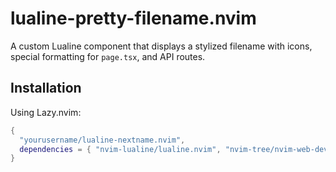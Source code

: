 # lualine-pretty-filename.nvim

A custom Lualine component that displays a stylized filename with icons, special formatting for `page.tsx`, and API routes.

## Installation

Using Lazy.nvim:

```lua
{
  "yourusername/lualine-nextname.nvim",
  dependencies = { "nvim-lualine/lualine.nvim", "nvim-tree/nvim-web-devicons" },
}
